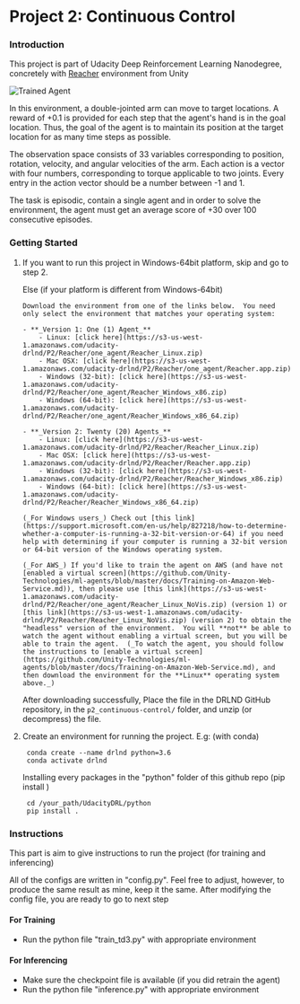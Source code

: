 [//]: # (Image References)

[image1]: https://user-images.githubusercontent.com/10624937/43851024-320ba930-9aff-11e8-8493-ee547c6af349.gif "Trained Agent"


# Project 2: Continuous Control

### Introduction
This project is part of Udacity Deep Reinforcement Learning Nanodegree, concretely with [Reacher](https://github.com/Unity-Technologies/ml-agents/blob/master/docs/Learning-Environment-Examples.md#reacher) environment from Unity

![Trained Agent][image1]

In this environment, a double-jointed arm can move to target locations. A reward of +0.1 is provided for each step that the agent's hand is in the goal location. Thus, the goal of the agent is to maintain its position at the target location for as many time steps as possible.

The observation space consists of 33 variables corresponding to position, rotation, velocity, and angular velocities of the arm. Each action is a vector with four numbers, corresponding to torque applicable to two joints. Every entry in the action vector should be a number between -1 and 1.

The task is episodic, contain a single agent and in order to solve the environment, the agent must get an average score of +30 over 100 consecutive episodes.  

### Getting Started

1.  If you want to run this project in Windows-64bit platform, skip and go to step 2.
    
    Else (if your platform is different from Windows-64bit)

        Download the environment from one of the links below.  You need only select the environment that matches your operating system:

        - **_Version 1: One (1) Agent_**
            - Linux: [click here](https://s3-us-west-1.amazonaws.com/udacity-drlnd/P2/Reacher/one_agent/Reacher_Linux.zip)
            - Mac OSX: [click here](https://s3-us-west-1.amazonaws.com/udacity-drlnd/P2/Reacher/one_agent/Reacher.app.zip)
            - Windows (32-bit): [click here](https://s3-us-west-1.amazonaws.com/udacity-drlnd/P2/Reacher/one_agent/Reacher_Windows_x86.zip)
            - Windows (64-bit): [click here](https://s3-us-west-1.amazonaws.com/udacity-drlnd/P2/Reacher/one_agent/Reacher_Windows_x86_64.zip)

        - **_Version 2: Twenty (20) Agents_**
            - Linux: [click here](https://s3-us-west-1.amazonaws.com/udacity-drlnd/P2/Reacher/Reacher_Linux.zip)
            - Mac OSX: [click here](https://s3-us-west-1.amazonaws.com/udacity-drlnd/P2/Reacher/Reacher.app.zip)
            - Windows (32-bit): [click here](https://s3-us-west-1.amazonaws.com/udacity-drlnd/P2/Reacher/Reacher_Windows_x86.zip)
            - Windows (64-bit): [click here](https://s3-us-west-1.amazonaws.com/udacity-drlnd/P2/Reacher/Reacher_Windows_x86_64.zip)
        
        (_For Windows users_) Check out [this link](https://support.microsoft.com/en-us/help/827218/how-to-determine-whether-a-computer-is-running-a-32-bit-version-or-64) if you need help with determining if your computer is running a 32-bit version or 64-bit version of the Windows operating system.

        (_For AWS_) If you'd like to train the agent on AWS (and have not [enabled a virtual screen](https://github.com/Unity-Technologies/ml-agents/blob/master/docs/Training-on-Amazon-Web-Service.md)), then please use [this link](https://s3-us-west-1.amazonaws.com/udacity-drlnd/P2/Reacher/one_agent/Reacher_Linux_NoVis.zip) (version 1) or [this link](https://s3-us-west-1.amazonaws.com/udacity-drlnd/P2/Reacher/Reacher_Linux_NoVis.zip) (version 2) to obtain the "headless" version of the environment.  You will **not** be able to watch the agent without enabling a virtual screen, but you will be able to train the agent.  (_To watch the agent, you should follow the instructions to [enable a virtual screen](https://github.com/Unity-Technologies/ml-agents/blob/master/docs/Training-on-Amazon-Web-Service.md), and then download the environment for the **Linux** operating system above._)

    After downloading successfully, Place the file in the DRLND GitHub repository, in the `p2_continuous-control/` folder, and unzip (or decompress) the file. 

2.  
    Create an environment for running the project. 
        E.g: (with conda)

        conda create --name drlnd python=3.6
        conda activate drlnd
    Installing every packages in the "python" folder of this github repo (pip install )

        
        cd /your_path/UdacityDRL/python
        pip install .

### Instructions

This part is aim to give instructions to run the project (for training and inferencing)

All of the configs are written in "config.py". Feel free to adjust, however, to produce the same result as mine, keep it the same. After modifying the config file, you are ready to go to next step
#### For Training
- Run the python file "train_td3.py" with appropriate environment

#### For Inferencing
- Make sure the checkpoint file is available (if you did retrain the agent)
- Run the python file "inference.py" with appropriate environment



